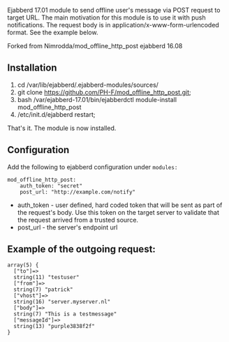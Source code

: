 Ejabberd 17.01 module to send offline user's message via POST request to target URL.
The main motivation for this module is to use it with push notifications. 
The request body is in application/x-www-form-urlencoded format. See the example below.

Forked from Nimrodda/mod_offline_http_post ejabberd 16.08

Installation
------------

1. cd /var/lib/ejabberd/.ejabberd-modules/sources/
2. git clone https://github.com/PH-F/mod_offline_http_post.git;
3. bash /var/ejabberd-17.01/bin/ejabberdctl module-install mod_offline_http_post
4. /etc/init.d/ejabberd restart;

That's it. The module is now installed.

Configuration
-------------

Add the following to ejabberd configuration under `modules:`

```
mod_offline_http_post:
    auth_token: "secret"
    post_url: "http://example.com/notify"
```

-    auth_token - user defined, hard coded token that will be sent as part of the request's body. Use this token on the target server to validate that the request arrived from a trusted source.
-    post_url - the server's endpoint url

Example of the outgoing request:
--------------------------------

```
array(5) {
  ["to"]=>
  string(11) "testuser"
  ["from"]=>
  string(7) "patrick"
  ["vhost"]=>
  string(16) "server.myserver.nl"
  ["body"]=>
  string(7) "This is a testmessage"
  ["messageId"]=>
  string(13) "purple3838f2f"
}
```

